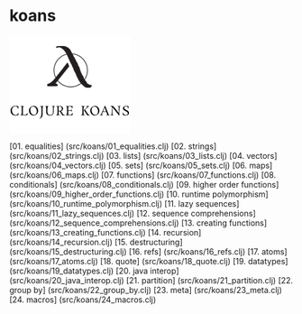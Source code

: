 # koans


<a href="url"><img src="resources/logo.png" align="center"></a>


[01. equalities] (src/koans/01_equalities.clj)
[02. strings] (src/koans/02_strings.clj)
[03. lists] (src/koans/03_lists.clj)
[04. vectors] (src/koans/04_vectors.clj)
[05. sets] (src/koans/05_sets.clj)
[06. maps] (src/koans/06_maps.clj)
[07. functions] (src/koans/07_functions.clj)
[08. conditionals] (src/koans/08_conditionals.clj)
[09. higher order functions] (src/koans/09_higher_order_functions.clj)
[10. runtime polymorphism] (src/koans/10_runtime_polymorphism.clj)
[11. lazy sequences] (src/koans/11_lazy_sequences.clj)
[12. sequence comprehensions] (src/koans/12_sequence_comprehensions.clj)
[13. creating functions] (src/koans/13_creating_functions.clj)
[14. recursion] (src/koans/14_recursion.clj)
[15. destructuring] (src/koans/15_destructuring.clj)
[16. refs] (src/koans/16_refs.clj)
[17. atoms] (src/koans/17_atoms.clj)
[18. quote] (src/koans/18_quote.clj)
[19. datatypes] (src/koans/19_datatypes.clj)
[20. java interop] (src/koans/20_java_interop.clj)
[21. partition] (src/koans/21_partition.clj)
[22. group by] (src/koans/22_group_by.clj)
[23. meta] (src/koans/23_meta.clj)
[24. macros] (src/koans/24_macros.clj)